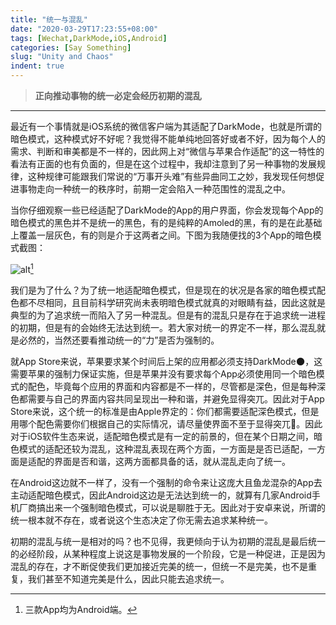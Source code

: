 ```yaml
---
title: "统一与混乱"
date: "2020-03-29T17:23:55+08:00"
tags: [Wechat,DarkMode,iOS,Android]
categories: [Say Something]
slug: "Unity and Chaos"
indent: true
---
```


> **正向推动事物的统一必定会经历初期的混乱**

<!--more-->

---

最近有一个事情就是iOS系统的微信客户端为其适配了DarkMode，也就是所谓的暗色模式，这种模式好不好呢？我觉得不能单纯地回答好或者不好，因为每个人的需求、判断和审美都是不一样的，因此网上对“微信与苹果合作适配”的这一特性的看法有正面的也有负面的，但是在这个过程中，我却注意到了另一种事物的发展规律，这种规律可能跟我们常说的“万事开头难”有些异曲同工之妙，我发现任何想促进事物走向一种统一的秩序时，前期一定会陷入一种范围性的混乱之中。

当你仔细观察一些已经适配了DarkMode的App的用户界面，你会发现每个App的暗色模式的黑色并不是统一的黑色，有的是纯粹的Amoled的黑，有的是在此基础上覆盖一层灰色，有的则是介于这两者之间。下图为我随便找的3个App的暗色模式截图：

![alt](https://dawnblog-1300625500.cos.ap-guangzhou.myqcloud.com/images/20200329173513.png "分别是Telegram X/Github/Wechat")[^1]

[^1]: 三款App均为Android端。

我们是为了什么？为了统一地适配暗色模式，但是现在的状况是各家的暗色模式配色都不尽相同，且目前科学研究尚未表明暗色模式就真的对眼睛有益，因此这就是典型的为了追求统一而陷入了另一种混乱。但是有的混乱只是存在于追求统一进程的初期，但是有的会始终无法达到统一。若大家对统一的界定不一样，那么混乱就是必然的，当然还要看推动统一的“力”是否为强制的。

就App Store来说，苹果要求某个时间后上架的应用都必须支持DarkMode🌑，这需要苹果的强制力保证实施，但是苹果并没有要求每个App必须使用同一个暗色模式的配色，毕竟每个应用的界面和内容都是不一样的，尽管都是深色，但是每种深色都需要与自己的界面内容共同呈现出一种和谐，并避免显得突兀。因此对于App Store来说，这个统一的标准是由Apple界定的：你们都需要适配深色模式，但是用哪个配色需要你们根据自己的实际情况，请尽量使界面不至于显得突兀:shit:。因此对于iOS软件生态来说，适配暗色模式是有一定的前景的，但在某个日期之间，暗色模式的适配还较为混乱，这种混乱表现在两个方面，一方面是是否已适配，一方面是适配的界面是否和谐，这两方面都具备的话，就从混乱走向了统一。

在Android这边就不一样了，没有一个强制的命令来让这庞大且鱼龙混杂的App去主动适配暗色模式，因此Android这边是无法达到统一的，就算有几家Android手机厂商搞出来一个强制暗色模式，可以说是聊胜于无。因此对于安卓来说，所谓的统一根本就不存在，或者说这个生态决定了你无需去追求某种统一。

初期的混乱与统一是相对的吗？也不见得，我更倾向于认为初期的混乱是最后统一的必经阶段，从某种程度上说这是事物发展的一个阶段，它是一种促进，正是因为混乱的存在，才不断促使我们更加接近完美的统一，但统一不是完美，也不是重复，我们甚至不知道完美是什么，因此只能去追求统一。
